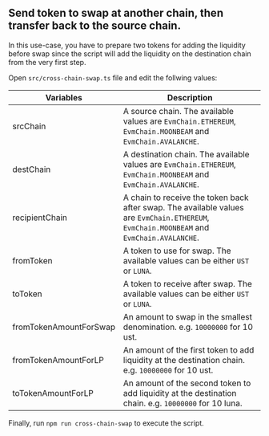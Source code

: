 ## Send token to swap at another chain, then transfer back to the source chain.

In this use-case, you have to prepare two tokens for adding the liquidity before swap since the script will add the liquidity on the destination chain from the very first step.

Open `src/cross-chain-swap.ts` file and edit the follwing values:

| Variables              | Description                                                                                                                               |
| ---------------------- | ----------------------------------------------------------------------------------------------------------------------------------------- |
| srcChain               | A source chain. The available values are `EvmChain.ETHEREUM`, `EvmChain.MOONBEAM` and `EvmChain.AVALANCHE`.                               |
| destChain              | A destination chain. The available values are `EvmChain.ETHEREUM`, `EvmChain.MOONBEAM` and `EvmChain.AVALANCHE`.                          |
| recipientChain         | A chain to receive the token back after swap. The available values are `EvmChain.ETHEREUM`, `EvmChain.MOONBEAM` and `EvmChain.AVALANCHE`. |
| fromToken              | A token to use for swap. The available values can be either `UST` or `LUNA`.                                                              |
| toToken                | A token to receive after swap. The available values can be either `UST` or `LUNA`.                                                        |
| fromTokenAmountForSwap | An amount to swap in the smallest denomination. e.g. `10000000` for 10 ust.                                                               |
| fromTokenAmountForLP   | An amount of the first token to add liquidity at the destination chain. e.g. `10000000` for 10 ust.                                       |
| toTokenAmountForLP     | An amount of the second token to add liquidity at the destination chain. e.g. `10000000` for 10 luna.                                     |

Finally, run `npm run cross-chain-swap` to execute the script.
